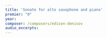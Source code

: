 ```yaml
---
title: 'Sonate for alto saxophone and piano'
premier: "0"
year: 
composer: /composers/edison-denisov
audio_excerpts: 
---
```

